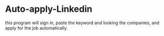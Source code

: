 # Auto-apply-Linkedin
this program will sign in, paste the keyword and looking the companies, and apply for the job automatically.
